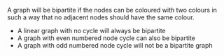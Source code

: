 A graph will be bipartite if the nodes can be coloured with two colours in such a way that no adjacent nodes should have the same colour.

- A linear graph with no cycle will always be bipartite
- A graph with even numbered node cycle can also be bipartite
- A graph with odd numbered node cycle will not be a bipartite graph

  

